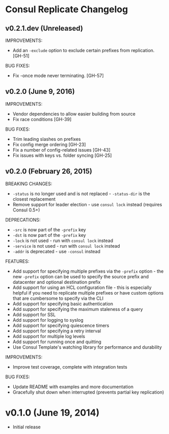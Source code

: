 Consul Replicate Changelog
==========================

## v0.2.1.dev (Unreleased)

IMPROVEMENTS:

  * Add an `-exclude` option to exclude certain prefixes from replication. [GH-51]

BUG FIXES:

  * Fix -once mode never terminating. [GH-57]

## v0.2.0 (June 9, 2016)

IMPROVEMENTS:

  * Vendor dependencies to allow easier building from source
  * Fix race conditions [GH-39]

BUG FIXES:

  * Trim leading slashes on prefixes
  * Fix config merge ordering [GH-23]
  * Fix a number of config-related issues [GH-43]
  * Fix issues with keys vs. folder syncing [GH-25]

## v0.2.0 (February 26, 2015)

BREAKING CHANGES:

  * `-status` is no longer used and is not replaced - `-status-dir` is the
    closest replacement
  * Remove support for leader election - use `consul lock` instead (requires
    Consul 0.5+)

DEPRECATIONS:

  * `-src` is now part of the `-prefix` key
  * `-dst` is now part of the `-prefix` key
  * `-lock` is not used - run with `consul lock` instead
  * `-service` is not used - run with `consul lock` instead
  *  `-addr` is deprecated - use `-consul` instead

FEATURES:

  * Add support for specifying multiple prefixes via the `-prefix` option - the
    new `-prefix` option can be used to specify the source prefix and datacenter
    and optional destination prefix
  * Add support for using an HCL configuration file - this is especially helpful
    if you need to replicate multiple prefixes or have custom options that are
    cumbersome to specify via the CLI
  * Add support for specifying basic authentication
  * Add support for specifying the maximum staleness of a query
  * Add support for SSL
  * Add support for logging to syslog
  * Add support for specifying quiescence timers
  * Add support for specifying a retry interval
  * Add support for multiple log levels
  * Add support for running once and quitting
  * Use Consul Template's watching library for performance and durability

IMPROVEMENTS:

  * Improve test coverage, complete with integration tests

BUG FIXES:

  * Update README with examples and more documentation
  * Gracefully shut down when interrupted (prevents partial key replication)


# v0.1.0 (June 19, 2014)

  * Initial release
